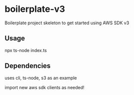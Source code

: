 # boilerplate-v3

Boilerplate project skeleton to get started using AWS SDK v3

## Usage

npx ts-node index.ts 

## Dependencies

uses cli, ts-node, s3 as an example

import new aws sdk clients as needed!